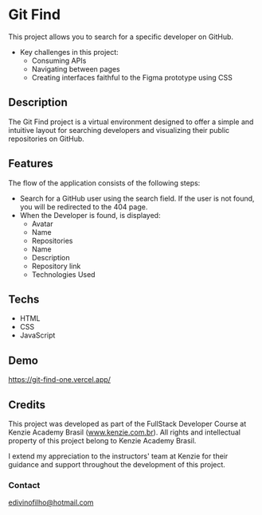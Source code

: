 # Git Find
This project allows you to search for a specific developer on GitHub. 
- Key challenges in this project:
  - Consuming APIs
  - Navigating between pages
  - Creating interfaces faithful to the Figma prototype using CSS

## Description
The Git Find project is a virtual environment designed to offer a simple and intuitive layout for searching developers and visualizing their public repositories on GitHub.

## Features
The flow of the application consists of the following steps:

- Search for a GitHub user using the search field. If the user is not found, you will be redirected to the 404 page.
- When the Developer is found, is displayed:
  - Avatar
  - Name
  - Repositories
  - Name
  - Description
  - Repository link
  - Technologies Used

## Techs
- HTML
- CSS
- JavaScript

## Demo
https://git-find-one.vercel.app/

## Credits
This project was developed as part of the FullStack Developer Course at Kenzie Academy Brasil (www.kenzie.com.br). All rights and intellectual property of this project belong to Kenzie Academy Brasil.

I extend my appreciation to the instructors' team at Kenzie for their guidance and support throughout the development of this project.

### Contact
edivinofilho@hotmail.com
